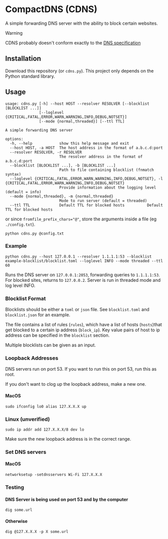 # CompactDNS (CDNS)
A simple forwarding DNS server with the ability to block certain websites.

> [!WARNING]
> CDNS probably doesn't conform exactly to the [DNS specification](https://www.rfc-editor.org/rfc/rfc1035)

## Installation

Download this repository (or `cdns.py`). This project only depends on the Python standard library.


## Usage
```
usage: cdns.py [-h] --host HOST --resolver RESOLVER [--blocklist [BLOCKLIST ...]]
               [--loglevel {CRITICAL,FATAL,ERROR,WARN,WARNING,INFO,DEBUG,NOTSET}]
               [--mode {normal,threaded}] [--ttl TTL]

A simple forwarding DNS server

options:
  -h, --help            show this help message and exit
  --host HOST, -a HOST  The host address in the format of a.b.c.d:port
  --resolver RESOLVER, -r RESOLVER
                        The resolver address in the format of a.b.c.d:port
  --blocklist [BLOCKLIST ...], -b [BLOCKLIST ...]
                        Path to file containing blocklist (fnmatch syntax)
  --loglevel {CRITICAL,FATAL,ERROR,WARN,WARNING,INFO,DEBUG,NOTSET}, -l {CRITICAL,FATAL,ERROR,WARN,WARNING,INFO,DEBUG,NOTSET}
                        Provide information about the logging level (default = info)
  --mode {normal,threaded}, -m {normal,threaded}
                        Mode to run server (default = threaded)
  --ttl TTL             Default TTL for blocked hosts          Default TTL for blocked hosts
```

or since `fromfile_prefix_chars="@"`, store the arguments inside a file (eg `./config.txt`).
```
python cdns.py @config.txt
```
### Example
```
python cdns.py --host 127.0.0.1 --resolver 1.1.1.1:53 --blocklist example-blocklist/blocklist.toml --loglevel INFO --mode threaded --ttl 60
```
Runs the DNS server on `127.0.0.1:2053`, forwarding queries to `1.1.1.1:53`. For blocked sites, returns to `127.0.0.2`. Server is run in threaded mode and log level INFO.

### Blocklist Format
Blocklists should be either a `toml` or `json` file. See `blocklist.toml` and `blocklist.json` for an example.

The file contains a list of rules (`rules`), which have a list of hosts (`hosts`)that get blocked to a certain ip address (`block_ip`). Key value pairs of host to ip address can be specified in the `blocklist` section.

Multiple blocklists can be given as an input.
### Loopback Addresses

DNS servers run on port 53. If you want to run this on port 53, run this as root.

If you don't want to clog up the loopback address, make a new one.
#### MacOS
```
sudo ifconfig lo0 alias 127.X.X.X up
```
### Linux (unverified)
```
sudo ip addr add 127.X.X.X/8 dev lo
```
Make sure the new loopback address is in the correct range.

### Set DNS servers
#### MacOS
```
networksetup -setdnsservers Wi-Fi 127.X.X.X
```
### Testing
#### DNS Server is being used on port 53 and by the computer
```
dig some.url
```
#### Otherwise
```
dig @127.X.X.X -p X some.url
```
